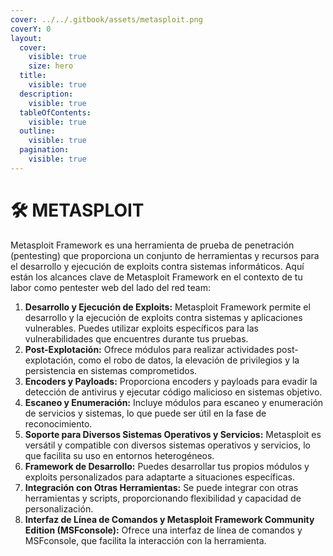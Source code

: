 ```yaml
---
cover: ../../.gitbook/assets/metasploit.png
coverY: 0
layout:
  cover:
    visible: true
    size: hero
  title:
    visible: true
  description:
    visible: true
  tableOfContents:
    visible: true
  outline:
    visible: true
  pagination:
    visible: true
---
```


# 🛠️ METASPLOIT

Metasploit Framework es una herramienta de prueba de penetración (pentesting) que proporciona un conjunto de herramientas y recursos para el desarrollo y ejecución de exploits contra sistemas informáticos. Aquí están los alcances clave de Metasploit Framework en el contexto de tu labor como pentester web del lado del red team:

1. **Desarrollo y Ejecución de Exploits:** Metasploit Framework permite el desarrollo y la ejecución de exploits contra sistemas y aplicaciones vulnerables. Puedes utilizar exploits específicos para las vulnerabilidades que encuentres durante tus pruebas.
2. **Post-Explotación:** Ofrece módulos para realizar actividades post-explotación, como el robo de datos, la elevación de privilegios y la persistencia en sistemas comprometidos.
3. **Encoders y Payloads:** Proporciona encoders y payloads para evadir la detección de antivirus y ejecutar código malicioso en sistemas objetivo.
4. **Escaneo y Enumeración:** Incluye módulos para escaneo y enumeración de servicios y sistemas, lo que puede ser útil en la fase de reconocimiento.
5. **Soporte para Diversos Sistemas Operativos y Servicios:** Metasploit es versátil y compatible con diversos sistemas operativos y servicios, lo que facilita su uso en entornos heterogéneos.
6. **Framework de Desarrollo:** Puedes desarrollar tus propios módulos y exploits personalizados para adaptarte a situaciones específicas.
7. **Integración con Otras Herramientas:** Se puede integrar con otras herramientas y scripts, proporcionando flexibilidad y capacidad de personalización.
8. **Interfaz de Línea de Comandos y Metasploit Framework Community Edition (MSFconsole):** Ofrece una interfaz de línea de comandos y MSFconsole, que facilita la interacción con la herramienta.
